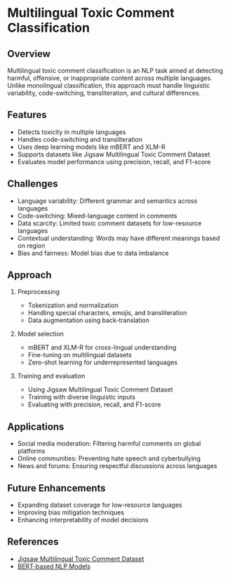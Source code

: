 # Multilingual Toxic Comment Classification

## Overview
Multilingual toxic comment classification is an NLP task aimed at detecting harmful, offensive, or inappropriate content across multiple languages. Unlike monolingual classification, this approach must handle linguistic variability, code-switching, transliteration, and cultural differences.

## Features
- Detects toxicity in multiple languages
- Handles code-switching and transliteration
- Uses deep learning models like mBERT and XLM-R
- Supports datasets like Jigsaw Multilingual Toxic Comment Dataset
- Evaluates model performance using precision, recall, and F1-score

## Challenges
- Language variability: Different grammar and semantics across languages
- Code-switching: Mixed-language content in comments
- Data scarcity: Limited toxic comment datasets for low-resource languages
- Contextual understanding: Words may have different meanings based on region
- Bias and fairness: Model bias due to data imbalance

## Approach
1. Preprocessing
   - Tokenization and normalization
   - Handling special characters, emojis, and transliteration
   - Data augmentation using back-translation

2. Model selection
   - mBERT and XLM-R for cross-lingual understanding
   - Fine-tuning on multilingual datasets
   - Zero-shot learning for underrepresented languages

3. Training and evaluation
   - Using Jigsaw Multilingual Toxic Comment Dataset
   - Training with diverse linguistic inputs
   - Evaluating with precision, recall, and F1-score
   
## Applications
- Social media moderation: Filtering harmful comments on global platforms
- Online communities: Preventing hate speech and cyberbullying
- News and forums: Ensuring respectful discussions across languages

## Future Enhancements
- Expanding dataset coverage for low-resource languages
- Improving bias mitigation techniques
- Enhancing interpretability of model decisions

## References
- [Jigsaw Multilingual Toxic Comment Dataset](https://www.kaggle.com/competitions/jigsaw-multilingual-toxic-comment-classification)
- [BERT-based NLP Models](https://huggingface.co/transformers/)

